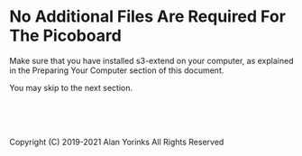 # No Additional Files Are Required For The Picoboard

Make sure that you have installed s3-extend on your computer,
as explained in the Preparing Your Computer section of this document.

You may skip to the next section.
 
 
 <br> <br> <br>


Copyright (C) 2019-2021 Alan Yorinks All Rights Reserved
